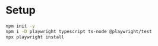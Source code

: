 # Setup
```bash
npm init -y
npm i -D playwright typescript ts-node @playwright/test
npx playwright install
```